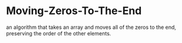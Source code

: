 # Moving-Zeros-To-The-End

an algorithm that takes an array and moves all of the zeros to the end, preserving the order of the other elements.
